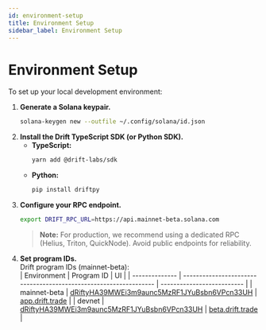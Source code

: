 ```yaml
---
id: environment-setup
title: Environment Setup
sidebar_label: Environment Setup
---
```


# Environment Setup

To set up your local development environment:

1. **Generate a Solana keypair.**  
   ```bash
   solana-keygen new --outfile ~/.config/solana/id.json
   ```
2. **Install the Drift TypeScript SDK (or Python SDK).**  
   - **TypeScript:**  
     ```bash
     yarn add @drift-labs/sdk
     ```  
   - **Python:**  
     ```bash
     pip install driftpy
     ```
3. **Configure your RPC endpoint.**  
   ```bash
   export DRIFT_RPC_URL=https://api.mainnet-beta.solana.com
   ```
   > **Note:** For production, we recommend using a dedicated RPC (Helius, Triton, QuickNode). Avoid public endpoints for reliability.
4. **Set program IDs.**  
   Drift program IDs (mainnet-beta):  
   | Environment    | Program ID                                                       | UI                         |
   | -------------- | ----------------------------------------------------------------- | -------------------------- |
   | mainnet-beta   | [dRiftyHA39MWEi3m9aunc5MzRF1JYuBsbn6VPcn33UH](https://solscan.io/account/dRiftyHA39MWEi3m9aunc5MzRF1JYuBsbn6VPcn33UH) | [app.drift.trade](https://app.drift.trade) |
   | devnet         | [dRiftyHA39MWEi3m9aunc5MzRF1JYuBsbn6VPcn33UH](https://solscan.io/account/dRiftyHA39MWEi3m9aunc5MzRF1JYuBsbn6VPcn33UH?cluster=devnet) | [beta.drift.trade](https://beta.drift.trade) |
